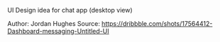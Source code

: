 UI Design idea for chat app (desktop view)

Author: Jordan Hughes
Source: https://dribbble.com/shots/17564412-Dashboard-messaging-Untitled-UI